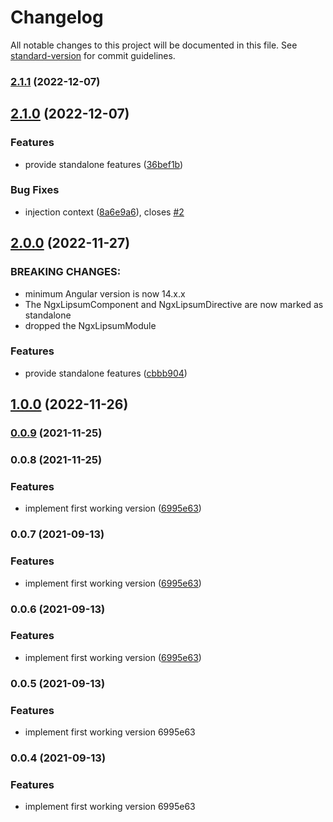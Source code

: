 # Changelog

All notable changes to this project will be documented in this file. See [standard-version](https://github.com/conventional-changelog/standard-version) for commit guidelines.

### [2.1.1](https://github.com/d-koppenhagen/ngx-lipsum/compare/v2.1.0...v2.1.1) (2022-12-07)

## [2.1.0](https://github.com/d-koppenhagen/ngx-lipsum/compare/v0.0.8...v2.1.0) (2022-12-07)

### Features

- provide standalone features ([36bef1b](https://github.com/d-koppenhagen/ngx-lipsum/commit/36bef1b260b3985c191f564b5a00896308a366bf))

### Bug Fixes

- injection context ([8a6e9a6](https://github.com/d-koppenhagen/ngx-lipsum/commit/8a6e9a6f1cabdf402c1312124b919bfc8206e5ab)), closes [#2](https://github.com/d-koppenhagen/ngx-lipsum/issues/2)

## [2.0.0](https://github.com/d-koppenhagen/ngx-lipsum/compare/v1.0.0...v2.0.0) (2022-11-27)

### BREAKING CHANGES:

- minimum Angular version is now 14.x.x
- The NgxLipsumComponent and NgxLipsumDirective are now marked as standalone
- dropped the NgxLipsumModule

### Features

- provide standalone features ([cbbb904](https://github.com/d-koppenhagen/ngx-lipsum/commit/cbbb90430df93512dff70a620d50bb9980a1249d))

## [1.0.0](https://github.com/d-koppenhagen/ngx-lipsum/compare/v0.0.8...v1.0.0) (2022-11-26)

### [0.0.9](https://github.com/d-koppenhagen/ngx-lipsum/compare/v0.0.8...v0.0.9) (2021-11-25)

### 0.0.8 (2021-11-25)

### Features

- implement first working version ([6995e63](https://github.com/d-koppenhagen/ngx-lipsum/commit/6995e63e46acfd26ae5d0b34eb81ea0b529fbf67))

### 0.0.7 (2021-09-13)

### Features

- implement first working version ([6995e63](https://github.com/d-koppenhagen/ngx-lipsum/commit/6995e63e46acfd26ae5d0b34eb81ea0b529fbf67))

### 0.0.6 (2021-09-13)

### Features

- implement first working version ([6995e63](https://github.com/d-koppenhagen/ngx-lipsum/commit/6995e63e46acfd26ae5d0b34eb81ea0b529fbf67))

### 0.0.5 (2021-09-13)

### Features

- implement first working version 6995e63

### 0.0.4 (2021-09-13)

### Features

- implement first working version 6995e63
